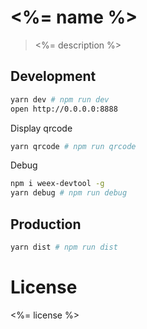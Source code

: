 # <%= name %>
> <%= description %>

## Development

```bash
yarn dev # npm run dev
open http://0.0.0.0:8888
```

Display qrcode
```bash
yarn qrcode # npm run qrcode
```

Debug
```bash
npm i weex-devtool -g
yarn debug # npm run debug
```

## Production
```bash
yarn dist # npm run dist
```

# License
<%= license %>
